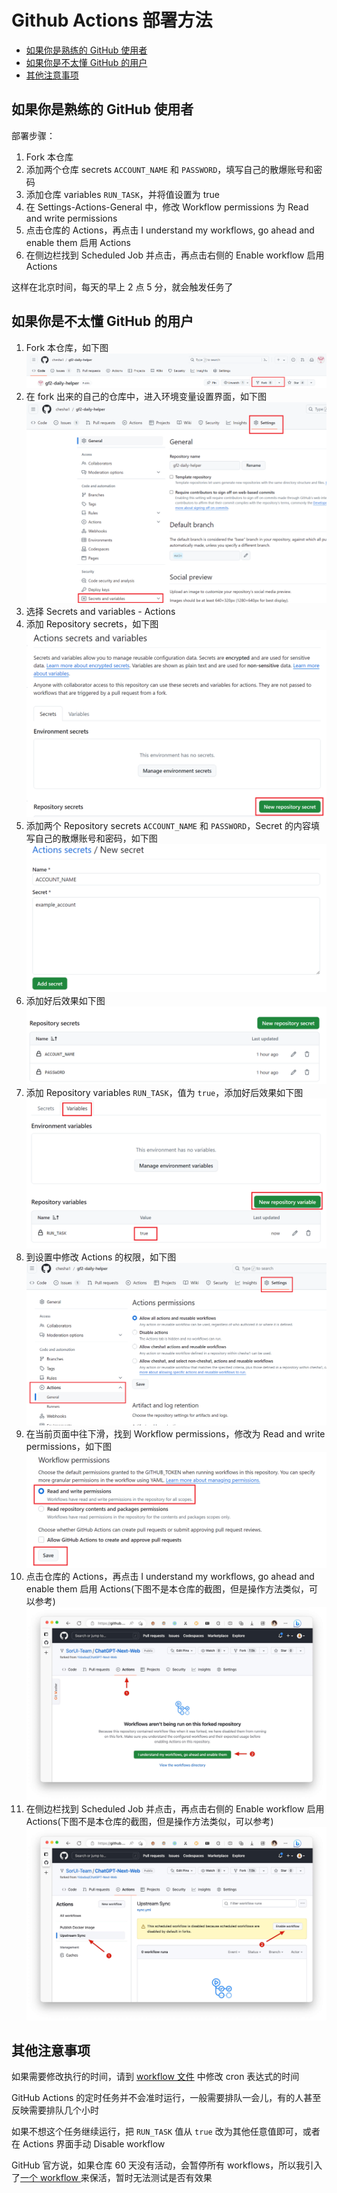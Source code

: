 <h1>Github Actions 部署方法</h1>

- [如果你是熟练的 GitHub 使用者](#如果你是熟练的-github-使用者)
- [如果你是不太懂 GitHub 的用户](#如果你是不太懂-github-的用户)
- [其他注意事项](#其他注意事项)

## 如果你是熟练的 GitHub 使用者
部署步骤：
1. Fork 本仓库
2. 添加两个仓库 secrets `ACCOUNT_NAME` 和 `PASSWORD`，填写自己的散爆账号和密码
3. 添加仓库 variables `RUN_TASK`，并将值设置为 true
4. 在 Settings-Actions-General 中，修改 Workflow permissions 为 Read and write permissions
5. 点击仓库的 Actions，再点击 I understand my workflows, go ahead and enable them 启用 Actions
6. 在侧边栏找到 Scheduled Job 并点击，再点击右侧的 Enable workflow 启用 Actions

这样在北京时间，每天的早上 2 点 5 分，就会触发任务了
## 如果你是不太懂 GitHub 的用户
1. Fork 本仓库，如下图
   ![1](./assets/github-actions-1.png)
2. 在 fork 出来的自己的仓库中，进入环境变量设置界面，如下图
   ![2](./assets/github-actions-2.png)
3. 选择 Secrets and variables - Actions
4. 添加 Repository secrets，如下图
   ![3](./assets/github-actions-3.png)
5. 添加两个 Repository secrets `ACCOUNT_NAME` 和 `PASSWORD`，Secret 的内容填写自己的散爆账号和密码，如下图
   ![4](./assets/github-actions-4.png)
6. 添加好后效果如下图
   ![5](./assets/github-actions-5.png)
7. 添加 Repository variables `RUN_TASK`，值为 `true`，添加好后效果如下图
   ![6](./assets/github-actions-6.png)
8. 到设置中修改 Actions 的权限，如下图
   ![7](./assets/github-actions-7.png)
9. 在当前页面中往下滑，找到 Workflow permissions，修改为 Read and write permissions，如下图
   ![8](./assets/github-actions-8.png)
10. 点击仓库的 Actions，再点击 I understand my workflows, go ahead and enable them 启用 Actions(下图不是本仓库的截图，但是操作方法类似，可以参考)
   ![8](./assets/github-actions-9.jpg)
11. 在侧边栏找到 Scheduled Job 并点击，再点击右侧的 Enable workflow 启用 Actions(下图不是本仓库的截图，但是操作方法类似，可以参考)
   ![8](./assets/github-actions-10.jpg)
   

## 其他注意事项
如果需要修改执行的时间，请到 [workflow 文件](../.github/workflows/schedule.yaml) 中修改 cron 表达式的时间  

GitHub Actions 的定时任务并不会准时运行，一般需要排队一会儿，有的人甚至反映需要排队几个小时

如果不想这个任务继续运行，把 `RUN_TASK` 值从 `true` 改为其他任意值即可，或者在 Actions 界面手动 Disable workflow

GitHub 官方说，如果仓库 60 天没有活动，会暂停所有 workflows，所以我引入了[一个 workflow ](https://github.com/marketplace/actions/keepalive-workflow)来保活，暂时无法测试是否有效果


